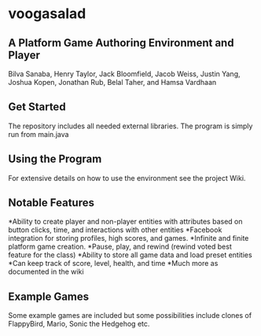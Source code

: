 # voogasalad
## A Platform Game Authoring Environment and Player
Bilva Sanaba, Henry Taylor, Jack Bloomfield, Jacob Weiss, Justin Yang, Joshua Kopen, Jonathan Rub, Belal Taher, and Hamsa Vardhaan


## Get Started
The repository includes all needed external libraries. The program is simply run from main.java

## Using the Program
For extensive details on how to use the environment see the project Wiki.

## Notable Features
*Ability to create player and non-player entities with attributes based on button clicks, time, and interactions with other entities
*Facebook integration for storing profiles, high scores, and games.
*Infinite and finite platform game creation.
*Pause, play, and rewind (rewind voted best feature for the class)
*Ability to store all game data and load preset entities
*Can keep track of score, level, health, and time
*Much more as documented in the wiki

## Example Games
Some example games are included but some possibilities include clones of FlappyBird, Mario, Sonic the Hedgehog etc. 

